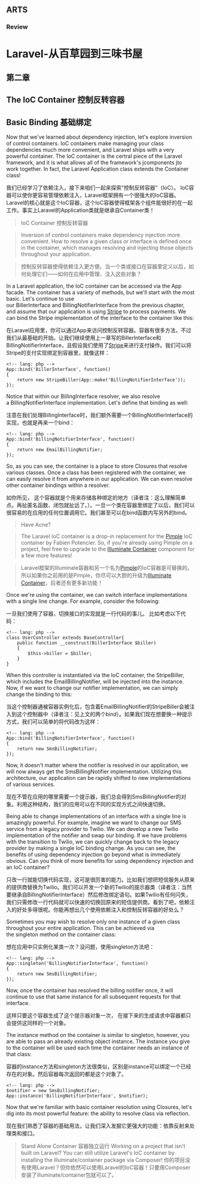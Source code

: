 ## ARTS

### Review

# Laravel-从百草园到三味书屋

## 第二章
## The IoC Container 控制反转容器
## Basic Binding 基础绑定
Now that we've learned about dependency injection, let's explore inversion of control containers. IoC containers make managing your class dependencies much more convenient, and Laravel ships with a very powerful container. The IoC container is the certral piece of the Laravel framework, and it is what allows all of the framework's jcomponents jto work together. In fact, the Laravel Application class extends the Container class!

我们已经学习了依赖注入，接下来咱们一起来探索“控制反转容器”（IoC）。 IoC容器可以使你更容易管理依赖注入，Laravel框架拥有一个很强大的IoC容器。Laravel的核心就是这个IoC容器，这个IoC容器使得框架各个组件能很好的在一起工作。事实上Laravel的Application类就是继承自Container类！
>IoC Container 控制反转容器

>Inversion of control containers make dependency injection more convenient. How to resolve a given class or interface is defined once in the container, which manages resolving and injecting those objects throughout your application.

>控制反转容器使得依赖注入更方便。当一个类或接口在容器里定义以后，如何处理它们——如何在应用中管理、注入这些对象？

In a Laravel application, the IoC container can be accessed via the App facade. The container has a variety of methods, but we'll start with the most basic. Let's continue to use our BillerInterface and BillingNotifierInterface from the previous chapter, and assume that our application is using [Stripe](https://stripe.com/) to process payments. We can bind the Stripe implementation of the interface to the container like this:

在Laravel应用里，你可以通过App来访问控制反转容器。容器有很多方法，不过我们从最基础的开始。让我们继续使用上一章写的BillerInterface和BillingNotifierInterface，且假设我们使用了[Stripe](https://github.com/fabpot/pimple)来进行支付操作。我们可以将Stripe的支付实现绑定到容器里，就像这样：
```
<!-- lang: php -->
App::bind('BillerInterface', function()
{
    return new StripeBiller(App::make('BillingNotifierInterface'));
});
```
Notice that within our BillingInterface resolver, we also resolve a BillingNotifierInterface implementation. Let's define that binding as well:

注意在我们处理BillingInterface时，我们额外需要一个BillingNotifierInterface的实现，也就是再来一个bind：
```
<!-- lang: php -->
App::bind('BillingNotifierInterface', function()
{
    return new EmailBillingNotifier;
});
```
So, as you can see, the container is a place to store Closures that resolve various classes. Once a class has been registered with the container, we can easily resolve it from anywhere in our application. We can even resolve other container bindings within a resolver.

如你所见， 这个容器就是个用来存储各种绑定的地方（译者注：这么理解简单点。再扯匿名函数、闭包就扯远了。）。一旦一个类在容器里绑定了以后，我们可以很容易的在应用的任何位置调用它。我们甚至可以在bind函数内写另外的bind。
>Have Acne?

>The Laravel IoC container is a drop-in replacement for the [Pimple](https://github.com/fabpot/pimple) IoC container by Fabien Potencier. So, if you're already using Pimple on a project, feel free to upgrade to the [Illuminate Container](https://github.com/jilluminate/container) component for a few more features!

>Laravel框架的Illuminate容器和另一个名为[Pimple](https://github.com/fabpot/pimple)的IoC容器是可替换的。所以如果你之前用的是Pimple，你尽可以大胆的升级为[Illuminate Container](https://github.com/jilluminate/container)，后者还有更多新功能！

Once we're using the container, we can switch interface implementations with a single line change. For example, consider the following:

一旦我们使用了容器，切换接口的实现就是一行代码的事儿。 比如考虑以下代码：
```
<!-- lang: php -->
class UserController extends BaseController{
    public function __construct(BillerInterface $biller)
    {
        $this->biller = $biller;
    }
}
```
When this controller is instantiated via the IoC container, the StripeBiller, which includes the EmailBillingNotifier, will be injected into the instance. Now, if we want to change our notifier implementation, we can simply change the binding to this:

当这个控制器通被容器实例化后，包含着EmailBillingNotifier的StripeBiller会被注入到这个控制器中（译者注：见上文的两个bind）。如果我们现在想要换一种提示方式，我们可以简单的将代码改为这样：

```
<!-- lang: php -->
App::bind('BillingNotifierInterface', function()
{
    return new SmsBillingNotifier;
});
```
Now, it doesn't matter where the notifier is resolved in our application, we will now always get the SmsBillingNotifier implementation. Utilizing this architecture, our application can be rapidly shifted to new implementations of various services.

现在不管在应用的哪里需要一个提示器，我们总会得到SmsBillingNotifier的对象。利用这种结构，我们的应用可以在不同的实现方式之间快速切换。

Being able to change implementations of an interface with a single line is amazingly powerful. For example, imagine we want to change our SMS service from a legacy provider to Twilio. We can develop a new Twilio implementation of the notifier and swap our binding. If we have problems with the transition to Twilio, we can quickly change back to the legacy provider by making a single IoC binding change. As you can see, the benefits of using dependency injection go beyond what is immediately obvious. Can you think of more benefits for using dependency injection and an IoC container?

只改一行就能切换代码实现，这可是很厉害的能力。比如我们想把短信服务从原来的提供商替换为Twilio。我们可以开发一个新的Twilio的提示器类（译者注：当然要继承自BillingNotifierInterface）然后修改绑定语句。如果Twilio有任何闪失，我们只需修改一行代码就可以快速的切换回原来的短信提供商。看到了吧，依赖注入的好处多得很呢。你能再想出几个使用依赖注入和控制反转容器的好处么？

Sometimes you may wish to resolve only one instance of a given class throughout your entire application. This can be achieved via the singleton method on the container class:

想在应用中只实例化某类一次？没问题，使用singleton方法吧：
```
<!-- lang: php -->
App::singleton('BillingNotifierInterface', function()
{
    return new SmsBillingNotifier;
});
```
Now, once the container has resolved the billing notifier once, it will continue to use that same instance for all subsequent requests for that interface.

这样只要这个容器生成了这个提示器对象一次， 在接下来的生成请求中容器都只会提供这同样的一个对象。

The instance method on the container is similar to singleton, however, you are able to pass an already existing object instance. The instance you give to the container will be used each time the container needs an instance of that class:

容器的instance方法和singleton方法很类似，区别是instance可以绑定一个已经存在的对象。然后容器每次返回的都是这个对象了。

```
<!-- lang: php -->
$notifier = new SmsBillingNotifier;
App::instance('BillingNotifierInterface', $notifier);
```

Now that we're familiar with basic container resolution using Closures, let's dig into its most powerful feature: the ability to resolve class via reflection.

现在我们熟悉了容器的基础用法，让我们深入发掘它更强大的功能：依靠反射来处理类和接口。

>Stand Alone Container 容器独立运行
>Working on a project that isn't built on Laravel? You can still utilize Laravel's IoC container by installing the illuminate/container package via Composer!
>你的项目没有使用Laravel？但你依然可以使用Laravel的IoC容器！只要用Composer安装了illuminate/container包就可以了。

